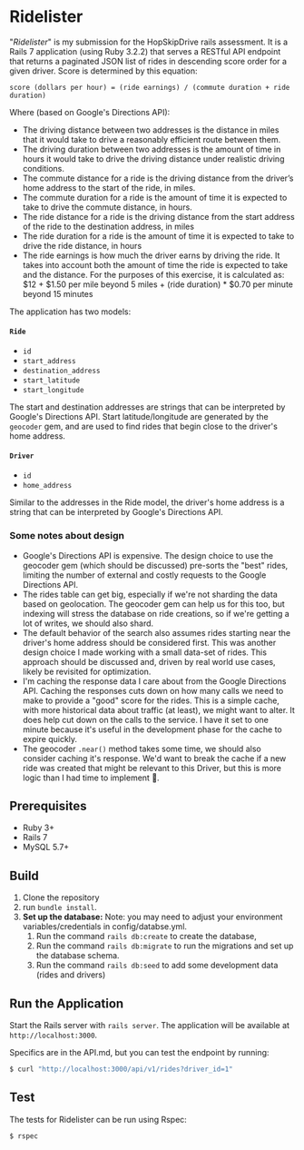 # Ridelister
"*Ridelister*" is my submission for the HopSkipDrive rails assessment. It is a Rails 7 application (using Ruby 3.2.2) that serves a RESTful API endpoint that returns a paginated JSON list of rides in descending score order for a given driver. Score is determined by this equation:
```
score (dollars per hour) = (ride earnings) / (commute duration + ride duration)
```
Where (based on Google's Directions API):
- The driving distance between two addresses is the distance in miles that it would take to drive a reasonably efficient route between them.
- The driving duration between two addresses is the amount of time in hours it would take to drive the driving distance under realistic driving conditions.
- The commute distance for a ride is the driving distance from the driver’s home address to the start of the ride, in miles.
- The commute duration for a ride is the amount of time it is expected to take to drive the commute distance, in hours.
- The ride distance for a ride is the driving distance from the start address of the ride to the destination address, in miles
- The ride duration for a ride is the amount of time it is expected to take to drive the ride distance, in hours
- The ride earnings is how much the driver earns by driving the ride. It takes into account both the amount of time the ride is expected to take and the distance. For the purposes of this exercise, it is calculated as: $12 + $1.50 per mile beyond 5 miles + (ride duration) * $0.70 per minute beyond 15 minutes

The application has two models:

#### `Ride`
- `id`
- `start_address`
- `destination_address`
- `start_latitude`
- `start_longitude`

The start and destination addresses are strings that can be interpreted by Google's Directions API. Start latitude/longitude are generated by the `geocoder` gem, and are used to find rides that begin close to the driver's home address.

#### `Driver`
- `id`
- `home_address`

Similar to the addresses in the Ride model, the driver's home address is a string that can be interpreted by Google's Directions API.

### Some notes about design

- Google's Directions API is expensive. The design choice to use the geocoder gem (which should be discussed) pre-sorts the "best" rides, limiting the number of external and costly requests to the Google Directions API.
- The rides table can get big, especially if we're not sharding the data based on geolocation. The geocoder gem can help us for this too, but indexing will stress the database on ride creations, so if we're getting a lot of writes, we should also shard.
- The default behavior of the search also assumes rides starting near the driver's home address should be considered first. This was another design choice I made working with a small data-set of rides. This approach should be discussed and, driven by real world use cases, likely be revisited for optimization.
- I'm caching the response data I care about from the Google Directions API. Caching the responses cuts down on how many calls we need to make to provide a "good" score for the rides. This is a simple cache,  with more historical data about traffic (at least), we might want to alter. It does help cut down on the calls to the service. I have it set to one minute because it's useful in the development phase for the cache to expire quickly.
- The geocoder `.near()` method takes some time, we should also consider caching it's response. We'd want to break the cache if a new ride was created that might be relevant to this Driver, but this is more logic than I had time to implement :beers:.

## Prerequisites

- Ruby 3+
- Rails 7
- MySQL 5.7+

## Build
1. Clone the repository
2. run `bundle install`.
4. **Set up the database:** Note: you may need to adjust your environment variables/credentials in config/databse.yml.
   1. Run the command `rails db:create` to create the database,
   1. Run the command `rails db:migrate` to run the migrations and set up the database schema.
   1. Run the command `rails db:seed` to add some development data (rides and drivers)

## Run the Application
Start the Rails server with `rails server`. The application will be available at `http://localhost:3000`.

Specifics are in the API.md, but you can test the endpoint by running:
``` bash
$ curl "http://localhost:3000/api/v1/rides?driver_id=1"
```


## Test

The tests for Ridelister can be run using Rspec:

``` bash
$ rspec
```
